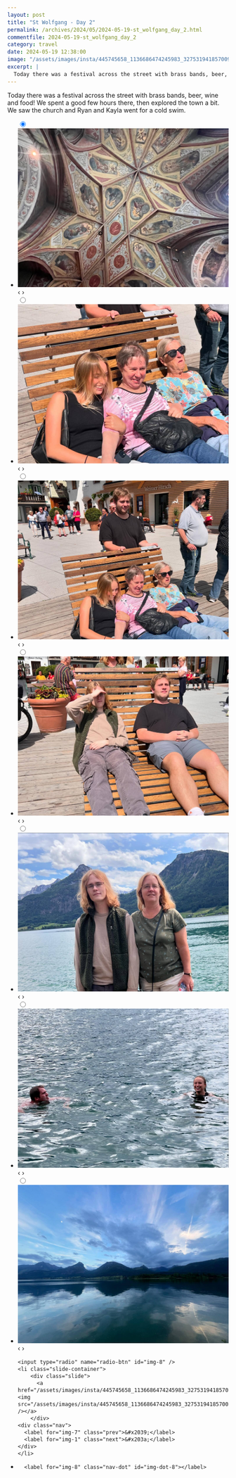 ```yaml
---
layout: post
title: "St Wolfgang - Day 2"
permalink: /archives/2024/05/2024-05-19-st_wolfgang_day_2.html
commentfile: 2024-05-19-st_wolfgang_day_2
category: travel
date: 2024-05-19 12:38:00
image: "/assets/images/insta/445745658_1136686474245983_3275319418570091409_n_17956089665655382.jpg"
excerpt: |
  Today there was a festival across the street with brass bands, beer, wine and food!
---
```


Today there was a festival across the street with brass bands, beer, wine and food! We spent a good few hours there, then explored the town a bit. We saw the church and Ryan and Kayla went for a cold swim.

<ul class="slides">
    <input type="radio" name="radio-btn" id="img-1" checked="checked" />
    <li class="slide-container">
        <div class="slide">
          <a href="/assets/images/insta/445609784_1000623457607340_906684044248426615_n_17956053740655208.jpg"><img src="/assets/images/insta/445609784_1000623457607340_906684044248426615_n_17956053740655208.jpg" /></a>
        </div>
    <div class="nav">
      <label for="img-8" class="prev">&#x2039;</label>
      <label for="img-2" class="next">&#x203a;</label>
    </div>
    </li>
        <input type="radio" name="radio-btn" id="img-2"  />
    <li class="slide-container">
        <div class="slide">
          <a href="/assets/images/insta/445595864_1402576927036232_6481957728480874618_n_18237164617254217.jpg"><img src="/assets/images/insta/445595864_1402576927036232_6481957728480874618_n_18237164617254217.jpg" /></a>
        </div>
    <div class="nav">
      <label for="img-1" class="prev">&#x2039;</label>
      <label for="img-3" class="next">&#x203a;</label>
    </div>
    </li>
        <input type="radio" name="radio-btn" id="img-3"  />
    <li class="slide-container">
        <div class="slide">
          <a href="/assets/images/insta/445648158_821350186016898_6734380703322047693_n_18078359194487741.jpg"><img src="/assets/images/insta/445648158_821350186016898_6734380703322047693_n_18078359194487741.jpg" /></a>
        </div>
    <div class="nav">
      <label for="img-2" class="prev">&#x2039;</label>
      <label for="img-4" class="next">&#x203a;</label>
    </div>
    </li>
        <input type="radio" name="radio-btn" id="img-4"  />
    <li class="slide-container">
        <div class="slide">
          <a href="/assets/images/insta/445557538_861755872653988_42579077459363420_n_18103745443399135.jpg"><img src="/assets/images/insta/445557538_861755872653988_42579077459363420_n_18103745443399135.jpg" /></a>
        </div>
    <div class="nav">
      <label for="img-3" class="prev">&#x2039;</label>
      <label for="img-5" class="next">&#x203a;</label>
    </div>
    </li>
        <input type="radio" name="radio-btn" id="img-5"  />
    <li class="slide-container">
        <div class="slide">
          <a href="/assets/images/insta/445580414_1114300796291861_5733284001294859542_n_18028112438024532.jpg"><img src="/assets/images/insta/445580414_1114300796291861_5733284001294859542_n_18028112438024532.jpg" /></a>
        </div>
    <div class="nav">
      <label for="img-4" class="prev">&#x2039;</label>
      <label for="img-6" class="next">&#x203a;</label>
    </div>
    </li>
        <input type="radio" name="radio-btn" id="img-6"  />
    <li class="slide-container">
        <div class="slide">
          <a href="/assets/images/insta/445550962_341303962315490_8182747630554219414_n_18131835685338875.jpg"><img src="/assets/images/insta/445550962_341303962315490_8182747630554219414_n_18131835685338875.jpg" /></a>
        </div>
    <div class="nav">
      <label for="img-5" class="prev">&#x2039;</label>
      <label for="img-7" class="next">&#x203a;</label>
    </div>
    </li>
        <input type="radio" name="radio-btn" id="img-7"  />
    <li class="slide-container">
        <div class="slide">
          <a href="/assets/images/insta/445586454_8050696704987768_4039316470703723568_n_17904171899973309.jpg"><img src="/assets/images/insta/445586454_8050696704987768_4039316470703723568_n_17904171899973309.jpg" /></a>
        </div>
    <div class="nav">
      <label for="img-6" class="prev">&#x2039;</label>
      <label for="img-8" class="next">&#x203a;</label>
    </div>
    </li>
    
    <input type="radio" name="radio-btn" id="img-8" />
    <li class="slide-container">
        <div class="slide">
          <a href="/assets/images/insta/445745658_1136686474245983_3275319418570091409_n_17956089665655382.jpg"><img src="/assets/images/insta/445745658_1136686474245983_3275319418570091409_n_17956089665655382.jpg" /></a>
        </div>
    <div class="nav">
      <label for="img-7" class="prev">&#x2039;</label>
      <label for="img-1" class="next">&#x203a;</label>
    </div>
    </li>
			
<li class="nav-dots">
      <label for="img-1" class="nav-dot" id="img-dot-1"></label>
      <label for="img-2" class="nav-dot" id="img-dot-2"></label>
      <label for="img-3" class="nav-dot" id="img-dot-3"></label>
      <label for="img-4" class="nav-dot" id="img-dot-4"></label>
      <label for="img-5" class="nav-dot" id="img-dot-5"></label>
      <label for="img-6" class="nav-dot" id="img-dot-6"></label>
      <label for="img-7" class="nav-dot" id="img-dot-7"></label>

      <label for="img-8" class="nav-dot" id="img-dot-8"></label>

</li>
</ul>
